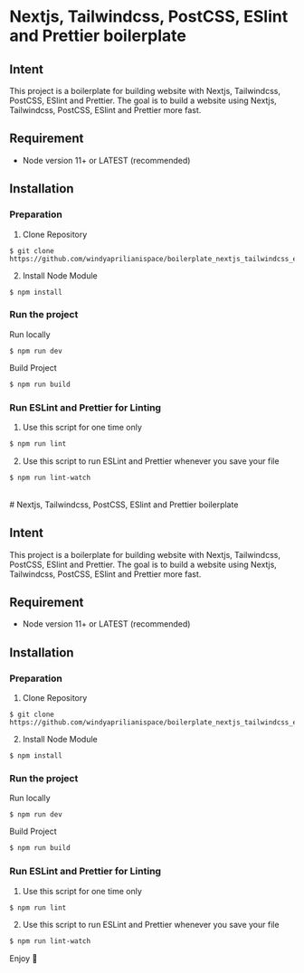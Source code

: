 # Nextjs, Tailwindcss, PostCSS, ESlint and Prettier boilerplate

## Intent
This project is a boilerplate for building website with Nextjs, Tailwindcss, PostCSS, ESlint and Prettier. The goal is to build a website using Nextjs, Tailwindcss, PostCSS, ESlint and Prettier more fast. 

## Requirement
- Node version 11+ or LATEST (recommended)

## Installation
### Preparation

1. Clone Repository
```
$ git clone https://github.com/windyaprilianispace/boilerplate_nextjs_tailwindcss_eslint_prettier.git
```

2. Install Node Module
```
$ npm install
```

### Run the project
Run locally
```
$ npm run dev
```

Build Project
``` bash
$ npm run build
```

### Run ESLint and Prettier for Linting
1. Use this script for one time only

```bash
$ npm run lint
```

2. Use this script to run ESLint and Prettier whenever you save your file

```bash
$ npm run lint-watch
```
<br># Nextjs, Tailwindcss, PostCSS, ESlint and Prettier boilerplate

## Intent
This project is a boilerplate for building website with Nextjs, Tailwindcss, PostCSS, ESlint and Prettier. The goal is to build a website using Nextjs, Tailwindcss, PostCSS, ESlint and Prettier more fast. 

## Requirement
- Node version 11+ or LATEST (recommended)

## Installation
### Preparation

1. Clone Repository
```
$ git clone https://github.com/windyaprilianispace/boilerplate_nextjs_tailwindcss_eslint_prettier
```

2. Install Node Module
```
$ npm install
```

### Run the project
Run locally
```
$ npm run dev
```

Build Project
``` bash
$ npm run build
```

### Run ESLint and Prettier for Linting
1. Use this script for one time only

```bash
$ npm run lint
```

2. Use this script to run ESLint and Prettier whenever you save your file

```bash
$ npm run lint-watch
```

Enjoy 🍻
